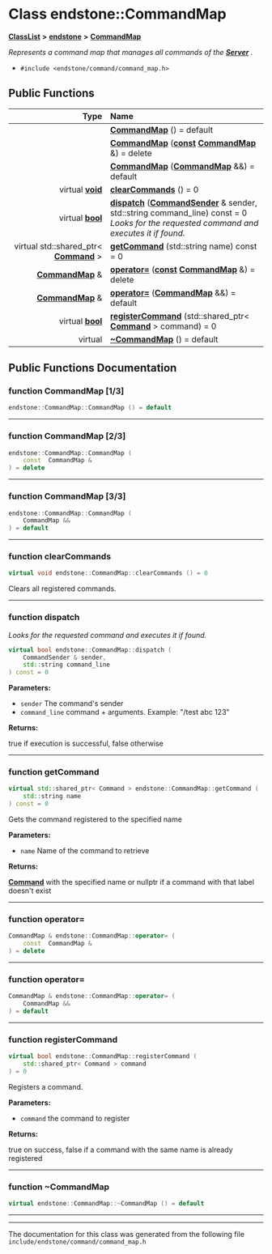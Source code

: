 

# Class endstone::CommandMap



[**ClassList**](annotated.md) **>** [**endstone**](namespaceendstone.md) **>** [**CommandMap**](classendstone_1_1CommandMap.md)



_Represents a command map that manages all commands of the_ [_**Server**_](classendstone_1_1Server.md) _._

* `#include <endstone/command/command_map.h>`





































## Public Functions

| Type | Name |
| ---: | :--- |
|   | [**CommandMap**](#function-commandmap-13) () = default<br> |
|   | [**CommandMap**](#function-commandmap-23) ([**const**](classendstone_1_1Vector.md) [**CommandMap**](classendstone_1_1CommandMap.md) &) = delete<br> |
|   | [**CommandMap**](#function-commandmap-33) ([**CommandMap**](classendstone_1_1CommandMap.md) &&) = default<br> |
| virtual [**void**](classendstone_1_1Vector.md) | [**clearCommands**](#function-clearcommands) () = 0<br> |
| virtual [**bool**](classendstone_1_1Vector.md) | [**dispatch**](#function-dispatch) ([**CommandSender**](classendstone_1_1CommandSender.md) & sender, std::string command\_line) const = 0<br>_Looks for the requested command and executes it if found._  |
| virtual std::shared\_ptr&lt; [**Command**](classendstone_1_1Command.md) &gt; | [**getCommand**](#function-getcommand) (std::string name) const = 0<br> |
|  [**CommandMap**](classendstone_1_1CommandMap.md) & | [**operator=**](#function-operator) ([**const**](classendstone_1_1Vector.md) [**CommandMap**](classendstone_1_1CommandMap.md) &) = delete<br> |
|  [**CommandMap**](classendstone_1_1CommandMap.md) & | [**operator=**](#function-operator_1) ([**CommandMap**](classendstone_1_1CommandMap.md) &&) = default<br> |
| virtual [**bool**](classendstone_1_1Vector.md) | [**registerCommand**](#function-registercommand) (std::shared\_ptr&lt; [**Command**](classendstone_1_1Command.md) &gt; command) = 0<br> |
| virtual  | [**~CommandMap**](#function-commandmap) () = default<br> |




























## Public Functions Documentation




### function CommandMap [1/3]

```C++
endstone::CommandMap::CommandMap () = default
```




<hr>



### function CommandMap [2/3]

```C++
endstone::CommandMap::CommandMap (
    const  CommandMap &
) = delete
```




<hr>



### function CommandMap [3/3]

```C++
endstone::CommandMap::CommandMap (
    CommandMap &&
) = default
```




<hr>



### function clearCommands 

```C++
virtual void endstone::CommandMap::clearCommands () = 0
```



Clears all registered commands. 


        

<hr>



### function dispatch 

_Looks for the requested command and executes it if found._ 
```C++
virtual bool endstone::CommandMap::dispatch (
    CommandSender & sender,
    std::string command_line
) const = 0
```





**Parameters:**


* `sender` The command's sender 
* `command_line` command + arguments. Example: "/test abc 123" 



**Returns:**

true if execution is successful, false otherwise 





        

<hr>



### function getCommand 

```C++
virtual std::shared_ptr< Command > endstone::CommandMap::getCommand (
    std::string name
) const = 0
```



Gets the command registered to the specified name




**Parameters:**


* `name` Name of the command to retrieve 



**Returns:**

[**Command**](classendstone_1_1Command.md) with the specified name or nullptr if a command with that label doesn't exist 





        

<hr>



### function operator= 

```C++
CommandMap & endstone::CommandMap::operator= (
    const  CommandMap &
) = delete
```




<hr>



### function operator= 

```C++
CommandMap & endstone::CommandMap::operator= (
    CommandMap &&
) = default
```




<hr>



### function registerCommand 

```C++
virtual bool endstone::CommandMap::registerCommand (
    std::shared_ptr< Command > command
) = 0
```



Registers a command.




**Parameters:**


* `command` the command to register 



**Returns:**

true on success, false if a command with the same name is already registered 





        

<hr>



### function ~CommandMap 

```C++
virtual endstone::CommandMap::~CommandMap () = default
```




<hr>

------------------------------
The documentation for this class was generated from the following file `include/endstone/command/command_map.h`

